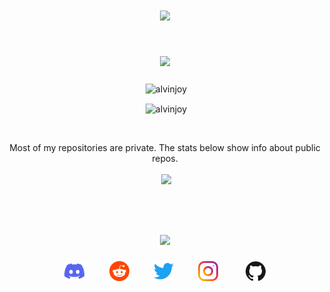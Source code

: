 <h1 align="center"> <img src="http://readme-typing-svg.herokuapp.com?color=%2335CD75&size=30&lines=Hi+there%2C+I'm+Alvin+Joy!&center=true"> </h1>
<h1 align="center"> <img src="https://readme-typing-svg.herokuapp.com/?color=%8A51CD&lines=📈+Stats&center=true&width=380&height=45"> </h1>
<p align="center">&nbsp;<img align="center" src="https://komarev.com/ghpvc/?username=AlvinJoyDev&style=flat-square&color=ff69b4" alt="alvinjoy" /> </p>
<p align="center">&nbsp;<img align="center" src="https://discord.c99.nl/widget/theme-3/825382504353234954.png" alt="alvinjoy" /></p>
<br>
<p align="center">Most of my repositories are private. The stats below show info about public repos.
<p align="center">&nbsp;<img align="center" src="https://github-readme-stats.vercel.app/api/top-langs/?username=AlvinJoyDev&layout=compact&theme=react&hide_border=true&langs_count=8" /></p>
<br>
<h1 align="center"> <img src="https://readme-typing-svg.herokuapp.com/?color=%23F7B049&lines=🤙+Contact+me&center=true&width=380&height=45"> </h1>
<p align="center"><a href="https://discord.com/users/825382504353234954" target="_blank"><img alt="Discord" title="Discord" height="32" width="32" src="assets/discord.svg"></a>&nbsp;&nbsp;&nbsp;&nbsp;&nbsp;&nbsp;&nbsp;&nbsp;&nbsp;
<a href="https://reddit.com/u/alvinjoy" target="_blank"><img alt="Reddit" title="Reddit" height="32" width="32" src="assets/reddit.svg"></a>&nbsp;&nbsp;&nbsp;&nbsp;&nbsp;&nbsp;&nbsp;&nbsp;&nbsp;
<a href="https://twitter.com/_alvinjoy_" target="_blank"><img alt="Twitter" title="Twitter" height="32" width="32" src="assets/twitter.svg"></a>&nbsp;&nbsp;&nbsp;&nbsp;&nbsp;&nbsp;&nbsp;&nbsp;&nbsp;
<a href="https://instagram.com/_alvinjoy_"><img alt="Instagram" title="Instagram" height="32" width="32" src="assets/instagram.png"></a>
</a>&nbsp;&nbsp;&nbsp;&nbsp;&nbsp;&nbsp;&nbsp;&nbsp;&nbsp;
<a href="https://github.com/AlvinJoyDev"><img alt="GitHub" title="GitHub" height="32" width="32" src="assets/github.svg"></a>

